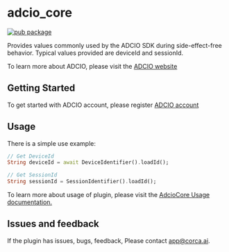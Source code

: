 #  adcio_core
[![pub package](https://img.shields.io/pub/v/adcio_core.svg)](https://pub.dev/packages/adcio_core)

Provides values commonly used by the ADCIO SDK during side-effect-free behavior.
Typical values provided are deviceId and sessionId.

To learn more about ADCIO, please visit the [ADCIO website](https://www.adcio.ai/)

## Getting Started
To get started with ADCIO account, please register [ADCIO account](https://app.adcio.ai/en/)

## Usage
There is a simple use example:
```dart
// Get DeviceId
String deviceId = await DeviceIdentifier().loadId();

// Get SessionId
String sessionId = SessionIdentifier().loadId();
```
To learn more about usage of plugin, please visit the [AdcioCore Usage documentation.](https://docs.adcio.ai/en/sdk/flutter/core)

## Issues and feedback
If the plugin has issues, bugs, feedback, Please contact <app@corca.ai>.